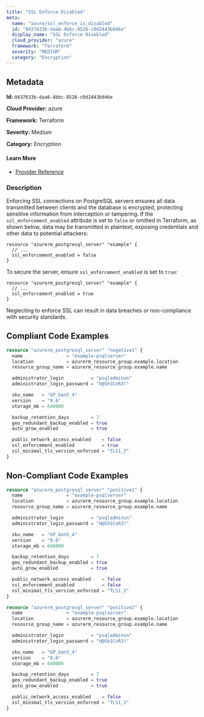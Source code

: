 ```yaml
---
title: "SSL Enforce Disabled"
meta:
  name: "azure/ssl_enforce_is_disabled"
  id: "0437633b-daa6-4bbc-8526-c0d2443b946e"
  display_name: "SSL Enforce Disabled"
  cloud_provider: "azure"
  framework: "Terraform"
  severity: "MEDIUM"
  category: "Encryption"
---
```

## Metadata

**Id:** `0437633b-daa6-4bbc-8526-c0d2443b946e`

**Cloud Provider:** azure

**Framework:** Terraform

**Severity:** Medium

**Category:** Encryption

#### Learn More

 - [Provider Reference](https://registry.terraform.io/providers/hashicorp/azurerm/latest/docs/resources/postgresql_server)

### Description

 Enforcing SSL connections on PostgreSQL servers ensures all data transmitted between clients and the database is encrypted, protecting sensitive information from interception or tampering. If the `ssl_enforcement_enabled` attribute is set to `false` or omitted in Terraform, as shown below, data may be transmitted in plaintext, exposing credentials and other data to potential attackers:

```
resource "azurerm_postgresql_server" "example" {
  // ...
  ssl_enforcement_enabled = false
}
```

To secure the server, ensure `ssl_enforcement_enabled` is set to `true`:

```
resource "azurerm_postgresql_server" "example" {
  // ...
  ssl_enforcement_enabled = true
}
```
Neglecting to enforce SSL can result in data breaches or non-compliance with security standards.


## Compliant Code Examples
```terraform
resource "azurerm_postgresql_server" "negative1" {
  name                = "example-psqlserver"
  location            = azurerm_resource_group.example.location
  resource_group_name = azurerm_resource_group.example.name

  administrator_login          = "psqladminun"
  administrator_login_password = "H@Sh1CoR3!"

  sku_name   = "GP_Gen5_4"
  version    = "9.6"
  storage_mb = 640000

  backup_retention_days        = 7
  geo_redundant_backup_enabled = true
  auto_grow_enabled            = true

  public_network_access_enabled    = false
  ssl_enforcement_enabled          = true
  ssl_minimal_tls_version_enforced = "TLS1_2"
}
```
## Non-Compliant Code Examples
```terraform
resource "azurerm_postgresql_server" "positive1" {
  name                = "example-psqlserver"
  location            = azurerm_resource_group.example.location
  resource_group_name = azurerm_resource_group.example.name

  administrator_login          = "psqladminun"
  administrator_login_password = "H@Sh1CoR3!"

  sku_name   = "GP_Gen5_4"
  version    = "9.6"
  storage_mb = 640000

  backup_retention_days        = 7
  geo_redundant_backup_enabled = true
  auto_grow_enabled            = true

  public_network_access_enabled    = false
  ssl_enforcement_enabled          = false
  ssl_minimal_tls_version_enforced = "TLS1_2"
}

resource "azurerm_postgresql_server" "positive2" {
  name                = "example-psqlserver"
  location            = azurerm_resource_group.example.location
  resource_group_name = azurerm_resource_group.example.name

  administrator_login          = "psqladminun"
  administrator_login_password = "H@Sh1CoR3!"

  sku_name   = "GP_Gen5_4"
  version    = "9.6"
  storage_mb = 640000

  backup_retention_days        = 7
  geo_redundant_backup_enabled = true
  auto_grow_enabled            = true

  public_network_access_enabled    = false
  ssl_minimal_tls_version_enforced = "TLS1_2"
}
```